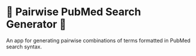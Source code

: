 # 🔎 Pairwise PubMed Search Generator 🔎

An app for generating pairwise combinations of terms formatted in PubMed search syntax.